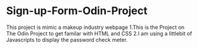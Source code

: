 # Sign-up-Form-Odin-Project

This project is mimic a makeup industry webpage
1.This is the Project on The Odin Project to get familar with HTML and CSS
2.I am using a littlebit of Javascripts to display the password check meter.
